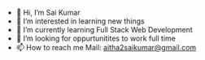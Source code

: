 - 👋 Hi, I’m Sai Kumar 
- 👀 I’m interested in learning new things
- 🌱 I’m currently learning Full Stack Web Development
- 💞️ I’m looking for oppurtunitites to work full time 
- 📫 How to reach me Mail: aitha2saikumar@gmail.com

<!---
saikumar176/saikumar176 is a ✨ special ✨ repository because its `README.md` (this file) appears on your GitHub profile.
You can click the Preview link to take a look at your changes.
--->
